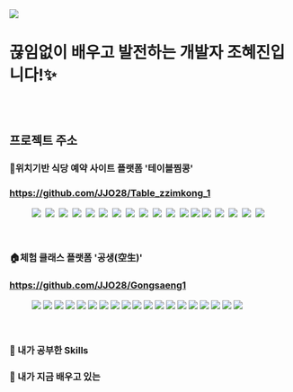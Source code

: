 <img src="https://github.com/user-attachments/assets/5520ece9-be6b-460d-8315-1f489271c03d">


# 끊임없이 배우고 발전하는 개발자 조혜진입니다!✨   
<br><br>

## 프로젝트 주소 
  
### 🍕위치기반 식당 예약 사이트 플랫폼 '테이블찜콩'
### https://github.com/JJO28/Table_zzimkong_1

<div style="margin-left: 40px; text-align: left;">
    <img src="https://img.shields.io/badge/Java-007396?style=for-the-badge&logo=Java&logoColor=white">&nbsp;
    <img src="https://img.shields.io/badge/Spring-6DB33F?style=for-the-badge&logo=Spring&logoColor=white">&nbsp;
    <img src="https://img.shields.io/badge/Spring_MVC-6DB33F?style=for-the-badge&logo=Spring&logoColor=white">&nbsp;
    <img src="https://img.shields.io/badge/Javascript-F7DF1E?style=for-the-badge&logo=Javascript&logoColor=white">&nbsp;
    <img src="https://img.shields.io/badge/HTML5-E34F26?style=for-the-badge&logo=HTML5&logoColor=white">&nbsp;
    <img src="https://img.shields.io/badge/CSS3-1572B6?style=for-the-badge&logo=CSS3&logoColor=white">&nbsp;
    <img src="https://img.shields.io/badge/Eclipse-2C2255?style=for-the-badge&logo=Eclipse&logoColor=white">&nbsp;
    <img src="https://img.shields.io/badge/Ajax-005571?style=for-the-badge&logo=Ajax&logoColor=white">&nbsp;
    <img src="https://img.shields.io/badge/jQuery-0769AD?style=for-the-badge&logo=jQuery&logoColor=white">&nbsp;
    <img src="https://img.shields.io/badge/MyBatis-E6282D?style=for-the-badge&logo=MyBatis&logoColor=white">&nbsp;
      <img src="https://img.shields.io/badge/JSON-000000?style=for-the-badge&logo=JSON&logoColor=white">&nbsp;
    <img src="https://img.shields.io/badge/Chart.js-FF6384?style=for-the-badge&logo=chartdotjs&logoColor=white">
    <img src="https://img.shields.io/badge/REST%20API-0096D6?style=for-the-badge&logo=swagger&logoColor=white">
    <img src="https://img.shields.io/badge/MySQL-4479A1?style=for-the-badge&logo=MySQL&logoColor=white">&nbsp;
    <img src="https://img.shields.io/badge/MySQL_Workbench-4479A1?style=for-the-badge&logo=MySQL&logoColor=white">&nbsp;
    <img src="https://img.shields.io/badge/Apache_Tomcat-F8DC75?style=for-the-badge&logo=Apache Tomcat&logoColor=white">&nbsp;
    <img src="https://img.shields.io/badge/Git-F05032?style=for-the-badge&logo=Git&logoColor=white">&nbsp;
    <img src="https://img.shields.io/badge/Github-181717?style=for-the-badge&logo=Github&logoColor=white">
</div>
<br><br>

### 🏠체험 클래스 플랫폼 '공생(空生)'
### https://github.com/JJO28/Gongsaeng1

<div style="margin-left: 40px; text-align: left;">
    <img src="https://img.shields.io/badge/Java-007396?style=for-the-badge&logo=Java&logoColor=white">
    <img src="https://img.shields.io/badge/Spring-6DB33F?style=for-the-badge&logo=Spring&logoColor=white">
    <img src="https://img.shields.io/badge/Spring_MVC-6DB33F?style=for-the-badge&logo=Spring&logoColor=white">
    <img src="https://img.shields.io/badge/Javascript-F7DF1E?style=for-the-badge&logo=Javascript&logoColor=white">
    <img src="https://img.shields.io/badge/HTML5-E34F26?style=for-the-badge&logo=HTML5&logoColor=white">
    <img src="https://img.shields.io/badge/CSS3-1572B6?style=for-the-badge&logo=CSS3&logoColor=white">
    <img src="https://img.shields.io/badge/Eclipse-2C2255?style=for-the-badge&logo=Eclipse&logoColor=white">
    <img src="https://img.shields.io/badge/Ajax-005571?style=for-the-badge&logo=Ajax&logoColor=white">
    <img src="https://img.shields.io/badge/jQuery-0769AD?style=for-the-badge&logo=jQuery&logoColor=white">
    <img src="https://img.shields.io/badge/MyBatis-E6282D?style=for-the-badge&logo=MyBatis&logoColor=white">
    <img src="https://img.shields.io/badge/JSON-000000?style=for-the-badge&logo=JSON&logoColor=white">
    <img src="https://img.shields.io/badge/Chart.js-FF6384?style=for-the-badge&logo=chartdotjs&logoColor=white">
    <img src="https://img.shields.io/badge/REST%20API-0096D6?style=for-the-badge&logo=swagger&logoColor=white">
    <img src="https://img.shields.io/badge/MySQL-4479A1?style=for-the-badge&logo=MySQL&logoColor=white">
    <img src="https://img.shields.io/badge/MySQL_Workbench-4479A1?style=for-the-badge&logo=MySQL&logoColor=white">
    <img src="https://img.shields.io/badge/Oracle-F80000?style=for-the-badge&logo=Oracle&logoColor=white">
    <img src="https://img.shields.io/badge/Apache_Tomcat-F8DC75?style=for-the-badge&logo=Apache Tomcat&logoColor=white">
    <img src="https://img.shields.io/badge/Git-F05032?style=for-the-badge&logo=Git&logoColor=white">
    <img src="https://img.shields.io/badge/Github-181717?style=for-the-badge&logo=Github&logoColor=white">
</div>
<br><br>

### 💪 내가 공부한 Skills 

### 💪 내가 지금 배우고 있는 

